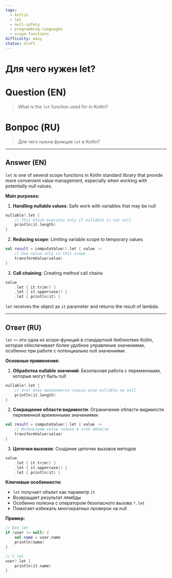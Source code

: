```yaml
---
tags:
  - kotlin
  - let
  - null-safety
  - programming-languages
  - scope-functions
difficulty: easy
status: draft
---
```


# Для чего нужен let?

# Question (EN)
> What is the `let` function used for in Kotlin?

# Вопрос (RU)
> Для чего нужна функция `let` в Kotlin?

---

## Answer (EN)

`let` is one of several scope functions in Kotlin standard library that provide more convenient value management, especially when working with potentially null values.

**Main purposes:**

1. **Handling nullable values**: Safe work with variables that may be null
```kotlin
nullable?.let {
    // This block executes only if nullable is not null
    println(it.length)
}
```

2. **Reducing scope**: Limiting variable scope to temporary values
```kotlin
val result = computeValue().let { value ->
    // Use value only in this scope
    transformValue(value)
}
```

3. **Call chaining**: Creating method call chains
```kotlin
value
    .let { it.trim() }
    .let { it.uppercase() }
    .let { println(it) }
```

`let` receives the object as `it` parameter and returns the result of lambda.

---

## Ответ (RU)

`let` — это одна из scope-функций в стандартной библиотеке Kotlin, которая обеспечивает более удобное управление значениями, особенно при работе с потенциально null значениями.

**Основные применения:**

1. **Обработка nullable значений**: Безопасная работа с переменными, которые могут быть null
```kotlin
nullable?.let {
    // Этот блок выполняется только если nullable не null
    println(it.length)
}
```

2. **Сокращение области видимости**: Ограничение области видимости переменной временными значениями
```kotlin
val result = computeValue().let { value ->
    // Используем value только в этой области
    transformValue(value)
}
```

3. **Цепочки вызовов**: Создание цепочек вызовов методов
```kotlin
value
    .let { it.trim() }
    .let { it.uppercase() }
    .let { println(it) }
```

**Ключевые особенности:**
- `let` получает объект как параметр `it`
- Возвращает результат лямбды
- Особенно полезна с оператором безопасного вызова `?.let`
- Помогает избежать многократных проверок на null

**Пример:**
```kotlin
// Без let
if (user != null) {
    val name = user.name
    println(name)
}

// С let
user?.let {
    println(it.name)
}
```
